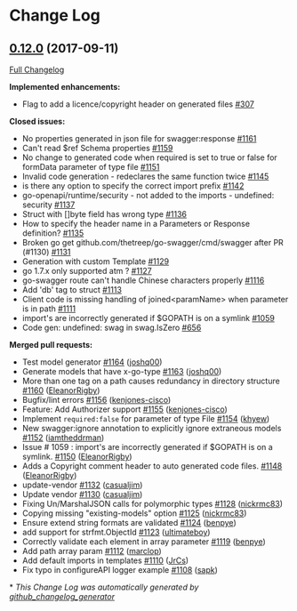 # Change Log

## [0.12.0](https://github.com/thetreep/go-swagger/tree/0.12.0) (2017-09-11)
[Full Changelog](https://github.com/thetreep/go-swagger/compare/0.11.0...0.12.0)

**Implemented enhancements:**

- Flag to add a licence/copyright header on generated files  [\#307](https://github.com/thetreep/go-swagger/issues/307)

**Closed issues:**

- No properties generated in json file for swagger:response [\#1161](https://github.com/thetreep/go-swagger/issues/1161)
- Can't read $ref Schema properties [\#1159](https://github.com/thetreep/go-swagger/issues/1159)
- No change to generated code when required is set to true or false for formData parameter of type file [\#1151](https://github.com/thetreep/go-swagger/issues/1151)
- Invalid code generation - redeclares the same function twice [\#1145](https://github.com/thetreep/go-swagger/issues/1145)
- is there any option to specify the correct import prefix [\#1142](https://github.com/thetreep/go-swagger/issues/1142)
- go-openapi/runtime/security - not added to the imports - undefined: security [\#1137](https://github.com/thetreep/go-swagger/issues/1137)
- Struct with \[\]byte field has wrong type [\#1136](https://github.com/thetreep/go-swagger/issues/1136)
- How to specify the header name in a Parameters or Response definition? [\#1135](https://github.com/thetreep/go-swagger/issues/1135)
- Broken go get github.com/thetreep/go-swagger/cmd/swagger after PR \(\#1130\) [\#1131](https://github.com/thetreep/go-swagger/issues/1131)
- Generation with custom Template [\#1129](https://github.com/thetreep/go-swagger/issues/1129)
- go 1.7.x only supported atm ? [\#1127](https://github.com/thetreep/go-swagger/issues/1127)
- go-swagger route can't handle Chinese characters properly [\#1116](https://github.com/thetreep/go-swagger/issues/1116)
- Add 'db' tag to struct [\#1113](https://github.com/thetreep/go-swagger/issues/1113)
- Client code is missing handling of joined\<paramName\> when parameter is in path [\#1111](https://github.com/thetreep/go-swagger/issues/1111)
- import's are incorrectly generated if $GOPATH is on a symlink [\#1059](https://github.com/thetreep/go-swagger/issues/1059)
- Code gen: undefined: swag in swag.IsZero [\#656](https://github.com/thetreep/go-swagger/issues/656)

**Merged pull requests:**

- Test model generator [\#1164](https://github.com/thetreep/go-swagger/pull/1164) ([joshq00](https://github.com/joshq00))
- Generate models that have x-go-type [\#1163](https://github.com/thetreep/go-swagger/pull/1163) ([joshq00](https://github.com/joshq00))
- More than one tag on a path causes redundancy in directory structure [\#1160](https://github.com/thetreep/go-swagger/pull/1160) ([EleanorRigby](https://github.com/EleanorRigby))
- Bugfix/lint errors [\#1156](https://github.com/thetreep/go-swagger/pull/1156) ([kenjones-cisco](https://github.com/kenjones-cisco))
- Feature: Add Authorizer support [\#1155](https://github.com/thetreep/go-swagger/pull/1155) ([kenjones-cisco](https://github.com/kenjones-cisco))
- Implement `required:false` for parameter of type File [\#1154](https://github.com/thetreep/go-swagger/pull/1154) ([khyew](https://github.com/khyew))
- New swagger:ignore annotation to explicitly ignore extraneous models [\#1152](https://github.com/thetreep/go-swagger/pull/1152) ([iamtheddrman](https://github.com/iamtheddrman))
- Issue \# 1059 : import's are incorrectly generated if $GOPATH is on a symlink.  [\#1150](https://github.com/thetreep/go-swagger/pull/1150) ([EleanorRigby](https://github.com/EleanorRigby))
- Adds a Copyright comment header to auto generated code files. [\#1148](https://github.com/thetreep/go-swagger/pull/1148) ([EleanorRigby](https://github.com/EleanorRigby))
- update-vendor [\#1132](https://github.com/thetreep/go-swagger/pull/1132) ([casualjim](https://github.com/casualjim))
- Update vendor [\#1130](https://github.com/thetreep/go-swagger/pull/1130) ([casualjim](https://github.com/casualjim))
- Fixing Un/MarshalJSON calls for polymorphic types [\#1128](https://github.com/thetreep/go-swagger/pull/1128) ([nickrmc83](https://github.com/nickrmc83))
- Copying missing "existing-models" option [\#1125](https://github.com/thetreep/go-swagger/pull/1125) ([nickrmc83](https://github.com/nickrmc83))
- Ensure extend string formats are validated [\#1124](https://github.com/thetreep/go-swagger/pull/1124) ([benpye](https://github.com/benpye))
- add support for strfmt.ObjectId [\#1123](https://github.com/thetreep/go-swagger/pull/1123) ([ultimateboy](https://github.com/ultimateboy))
- Correctly validate each element in array parameter [\#1119](https://github.com/thetreep/go-swagger/pull/1119) ([benpye](https://github.com/benpye))
- Add path array param [\#1112](https://github.com/thetreep/go-swagger/pull/1112) ([marclop](https://github.com/marclop))
- Add default imports in templates [\#1110](https://github.com/thetreep/go-swagger/pull/1110) ([JrCs](https://github.com/JrCs))
- Fix typo in configureAPI logger example [\#1108](https://github.com/thetreep/go-swagger/pull/1108) ([sapk](https://github.com/sapk))


\* *This Change Log was automatically generated by [github_changelog_generator](https://github.com/skywinder/Github-Changelog-Generator)*
